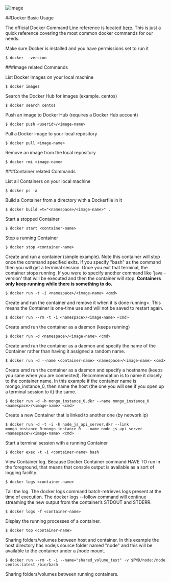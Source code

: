 

![image](https://www.dropbox.com/s/a4l0q0zvt3y92rp/dockerize-php-application-300x250.jpg?raw=1)

##Docker Basic Usage


The official Docker Command Line reference is located [here](https://docs.docker.com/reference/commandline/search/). This is just a quick reference covering the most common docker commands for our needs. 


Make sure Docker is installed and you have permissions set to run it

	$ docker --version

###Image related Commands

List Docker Images on your local machine

	$ docker images

Search the Docker Hub for images (example. centos)

	$ docker search centos

Push an image to Docker Hub (requires a Docker Hub account)

	$ docker push <userid>/<image-name>

Pull a Docker image to your local repository

	$ docker pull <image-name>

Remove an image from the local repository

	$ docker rmi <image-name>

###Container related Commands

List all Containers on your local machine

	$ docker ps -a 

Build a Container from a directory with a Dockerfile in it

	$ docker build =t="<namespace>/<image-name>" . 

Start a stopped Container

	$ docker start <container-name>

Stop a running Container

	$ docker stop <container-name>

Create and run a container (simple example). Note this container will stop once the command specified exits. If you specify "bash" as the command then you will get a terminal session. Once you exit that terminal, the container stops running. If you were to specify another command like 'java -version' that will be executed and then the container will stop. **Containers only keep running while there is something to do.**

	$ docker run -t -i <namespace>/<image-name> <cmd>

Create and run the container and remove it when it is done running>. This means the Container is one-time use and will not be saved to restart again. 

	$ docker run --rm -t -i <namespace>/<image-name> <cmd>

Create amd run the container as a daemon (keeps running)

	$ docker run -d <namespace>/<image-name> <cmd>

Create amd run the container as a daemon and specify the name of the Container rather than having it assigned a random name. 

	$ docker run -d --name <container-name> <namespace>/<image-name> <cmd>

Create amd run the container as a daemon and specify a hostname (keeps you sane when you are connected). Recommendation is to name it closely to the container name. In this example if the container name is mongo_instance_0, then name the host (the one you will see if you open up a terminal session to it) the same. 

	$ docker run -d -h mongo_instance_0.dkr --name mongo_instance_0 <namespace>/<image-name> <cmd>

Create a new Container that is linked to another one (by network ip)

	$ docker run -d -t -i -h node_js_api_server.dkr --link mongo_instance_0:mongo_instance_0  --name node_js_api_server <namespace>/<image-name> <cmd> 


Start a terminal session with a running Container

	$ docker exec -t -i <container-name> bash 

View Container log. Because Docker Container command HAVE TO run in the foreground, that means that console output is available as a sort of logging facility. 

	$ docker logs <container-name>
    
Tail the log. The docker logs command batch-retrieves logs present at the time of execution.
The docker logs --follow command will continue streaming the new output from the container’s STDOUT and STDERR.

	$ docker logs -f <container-name>
    
Display the running processes of a container. 

	$ docker top <container-name>
    
Sharing folders/volumes between host and container. In this example the host directory has nodejs source folder named "node" and this will be available to the container under a /node mount. 

	$ docker run --rm -t -i --name="shared_volume_test" -v $PWD/node:/node centos:latest /bin/bash
    
Sharing folders/volumes between running containers. 